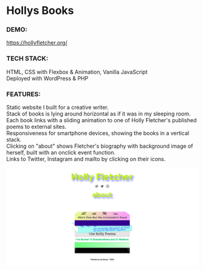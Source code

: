 # Hollys Books

### DEMO:
https://hollyfletcher.org/


### TECH STACK:
HTML, CSS with Flexbox & Animation, Vanilla JavaScript\
Deployed with WordPress & PHP


### FEATURES:
Static website I built for a creative writer.\
Stack of books is lying around horizontal as if it was in my sleeping room.\
Each book links with a sliding animation to one of Holly Fletcher's published poems to external sites.\
Responsiveness for smartphone devices, showing the books in a vertical stack.\
Clicking on "about" shows Fletcher's biography with background image of herself, built with an onclick event function.\
Links to Twitter, Instagram and mailto by clicking on their icons.

![Alt Text](images/holly-demo.png)
